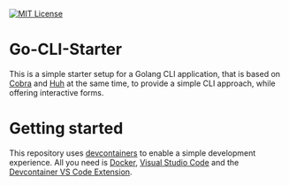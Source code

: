 [![MIT License](https://img.shields.io/badge/License-MIT-green.svg)](https://opensource.org/license/mit)

# Go-CLI-Starter

This is a simple starter setup for a Golang CLI application, that is based on [Cobra](https://github.com/spf13/cobra) and [Huh](https://github.com/charmbracelet/huh) at the same time, to provide a simple CLI approach, while offering interactive forms.


# Getting started

This repository uses [devcontainers](https://containers.dev/) to enable a simple development experience. All you need is [Docker](https://www.docker.com/), [Visual Studio Code](https://code.visualstudio.com/) and the [Devcontainer VS Code Extension](vscode:extension/ms-vscode-remote.remote-containers).